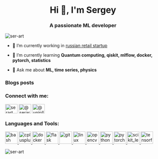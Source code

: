 <h1 align="center">Hi 👋, I'm Sergey</h1>
<h3 align="center">A passionate ML developer</h3>

<p align="left"> <img src="https://komarev.com/ghpvc/?username=ser-art&label=Profile%20views&color=0e75b6&style=flat" alt="ser-art" /> </p>

- 🔭 I’m currently working in [russian retail startup](https://prognoz.me)

- 🌱 I’m currently learning **Quantum computing, qiskit, mlflow, docker, pytorch, statistics**

- 💬 Ask me about **ML, time series, physics**

### Blogs posts
<!-- BLOG-POST-LIST:START -->
<!-- BLOG-POST-LIST:END -->

<h3 align="left">Connect with me:</h3>
<p align="left">
<a href="https://kaggle.com/serart" target="blank"><img align="center" src="https://cdn.jsdelivr.net/npm/simple-icons@3.0.1/icons/kaggle.svg" alt="serart" height="30" width="40" /></a>
<a href="https://medium.com/@serart" target="blank"><img align="center" src="https://cdn.jsdelivr.net/npm/simple-icons@3.0.1/icons/medium.svg" alt="@serart" height="30" width="40" /></a>
<a href="https://www.hackerrank.com/@uniplly" target="blank"><img align="center" src="https://cdn.jsdelivr.net/npm/simple-icons@3.0.1/icons/hackerrank.svg" alt="@uniplly" height="30" width="40" /></a>
</p>

<h3 align="left">Languages and Tools:</h3>
<p align="left"> <a href="https://www.gnu.org/software/bash/" target="_blank"> <img src="https://www.vectorlogo.zone/logos/gnu_bash/gnu_bash-icon.svg" alt="bash" width="40" height="40"/> </a> <a href="https://www.w3schools.com/cpp/" target="_blank"> <img src="https://devicons.github.io/devicon/devicon.git/icons/cplusplus/cplusplus-original.svg" alt="cplusplus" width="40" height="40"/> </a> <a href="https://www.docker.com/" target="_blank"> <img src="https://devicons.github.io/devicon/devicon.git/icons/docker/docker-original-wordmark.svg" alt="docker" width="40" height="40"/> </a> <a href="https://flask.palletsprojects.com/" target="_blank"> <img src="https://www.vectorlogo.zone/logos/pocoo_flask/pocoo_flask-icon.svg" alt="flask" width="40" height="40"/> </a> <a href="https://git-scm.com/" target="_blank"> <img src="https://www.vectorlogo.zone/logos/git-scm/git-scm-icon.svg" alt="git" width="40" height="40"/> </a> <a href="https://www.linux.org/" target="_blank"> <img src="https://devicons.github.io/devicon/devicon.git/icons/linux/linux-original.svg" alt="linux" width="40" height="40"/> </a> <a href="https://opencv.org/" target="_blank"> <img src="https://www.vectorlogo.zone/logos/opencv/opencv-icon.svg" alt="opencv" width="40" height="40"/> </a> <a href="https://www.python.org" target="_blank"> <img src="https://devicons.github.io/devicon/devicon.git/icons/python/python-original.svg" alt="python" width="40" height="40"/> </a> <a href="https://pytorch.org/" target="_blank"> <img src="https://www.vectorlogo.zone/logos/pytorch/pytorch-icon.svg" alt="pytorch" width="40" height="40"/> </a> <a href="https://scikit-learn.org/" target="_blank"> <img src="https://upload.wikimedia.org/wikipedia/commons/0/05/Scikit_learn_logo_small.svg" alt="scikit_learn" width="40" height="40"/> </a> <a href="https://www.tensorflow.org" target="_blank"> <img src="https://www.vectorlogo.zone/logos/tensorflow/tensorflow-icon.svg" alt="tensorflow" width="40" height="40"/> </a> </p>

<p><img align="center" src="https://github-readme-stats.vercel.app/api/top-langs?username=ser-art&show_icons=true&locale=en&layout=compact" alt="ser-art" /></p>
